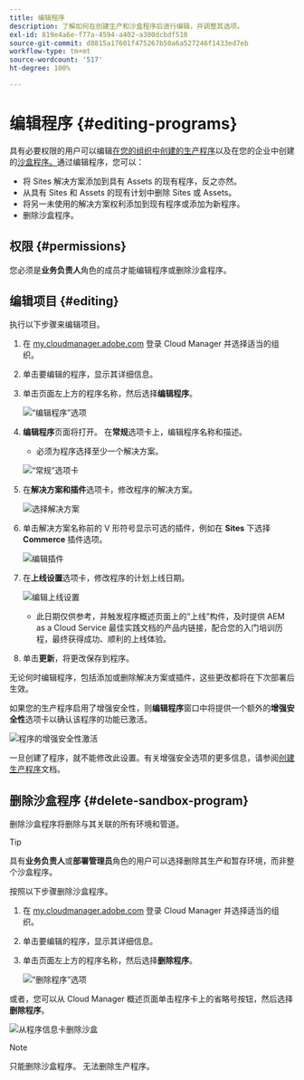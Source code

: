 ```yaml
---
title: 编辑程序
description: 了解如何在创建生产和沙盒程序后进行编辑，并调整其选项。
exl-id: 819e4a6e-f77a-4594-a402-a300dcbdf510
source-git-commit: d8815a17601f475267b50a6a527246f1433ed7eb
workflow-type: tm+mt
source-wordcount: '517'
ht-degree: 100%

---
```


# 编辑程序 {#editing-programs}

具有必要权限的用户可以编辑[在您的组织中创建的生产程序](creating-production-programs.md)以及在您的企业中创建的[沙盒程序。](creating-sandbox-programs.md)通过编辑程序，您可以：

* 将 Sites 解决方案添加到具有 Assets 的现有程序，反之亦然。
* 从具有 Sites 和 Assets 的现有计划中删除 Sites 或 Assets。
* 将另一未使用的解决方案权利添加到现有程序或添加为新程序。
* 删除沙盒程序。

## 权限 {#permissions}

您必须是&#x200B;**业务负责人**&#x200B;角色的成员才能编辑程序或删除沙盒程序。

## 编辑项目 {#editing}

执行以下步骤来编辑项目。

1. 在 [my.cloudmanager.adobe.com](https://my.cloudmanager.adobe.com/) 登录 Cloud Manager 并选择适当的组织。

1. 单击要编辑的程序，显示其详细信息。

1. 单击页面左上方的程序名称，然后选择&#x200B;**编辑程序**。

   ![“编辑程序”选项](assets/edit-program-overview.png)

1. **编辑程序**&#x200B;页面将打开。 在&#x200B;**常规**&#x200B;选项卡上，编辑程序名称和描述。

   * 必须为程序选择至少一个解决方案。

   ![“常规”选项卡](assets/edit-program-prod1.png)

1. 在&#x200B;**解决方案和插件**&#x200B;选项卡，修改程序的解决方案。

   ![选择解决方案](assets/edit-prg.png)

1. 单击解决方案名称前的 V 形符号显示可选的插件，例如在 **Sites** 下选择 **Commerce** 插件选项。

   ![编辑插件](assets/edit-program-add-on.png)

1. 在&#x200B;**上线设置**&#x200B;选项卡，修改程序的计划上线日期。

   ![编辑上线设置](assets/edit-program-go-live.png)

   * 此日期仅供参考，并触发程序概述页面上的“上线”构件，及时提供 AEM as a Cloud Service 最佳实践文档的产品内链接，配合您的入门培训历程，最终获得成功、顺利的上线体验。

1. 单击&#x200B;**更新**，将更改保存到程序。

无论何时编辑程序，包括添加或删除解决方案或插件，这些更改都将在下次部署后生效。

如果您的生产程序启用了增强安全性，则&#x200B;**编辑程序**&#x200B;窗口中将提供一个额外的&#x200B;**增强安全性**&#x200B;选项卡以确认该程序的功能已激活。

![程序的增强安全性激活](assets/edit-program-enhanced.png)

一旦创建了程序，就不能修改此设置。有关增强安全选项的更多信息，请参阅[创建生产程序](creating-production-programs.md)文档。

## 删除沙盒程序 {#delete-sandbox-program}

删除沙盒程序将删除与其关联的所有环境和管道。

>[!TIP]
>
>具有&#x200B;**业务负责人**&#x200B;或&#x200B;**部署管理员**&#x200B;角色的用户可以选择删除其生产和暂存环境，而非整个沙盒程序。

按照以下步骤删除沙盒程序。

1. 在 [my.cloudmanager.adobe.com](https://my.cloudmanager.adobe.com/) 登录 Cloud Manager 并选择适当的组织。

1. 单击要编辑的程序，显示其详细信息。

1. 单击页面左上方的程序名称，然后选择&#x200B;**删除程序**。

   ![“删除程序”选项](assets/delete-sandbox1.png)

或者，您可以从 Cloud Manager 概述页面单击程序卡上的省略号按钮，然后选择&#x200B;**删除程序**。

![从程序信息卡删除沙盒](assets/delete-sandbox2.png)

>[!NOTE]
>
>只能删除沙盒程序。 无法删除生产程序。
